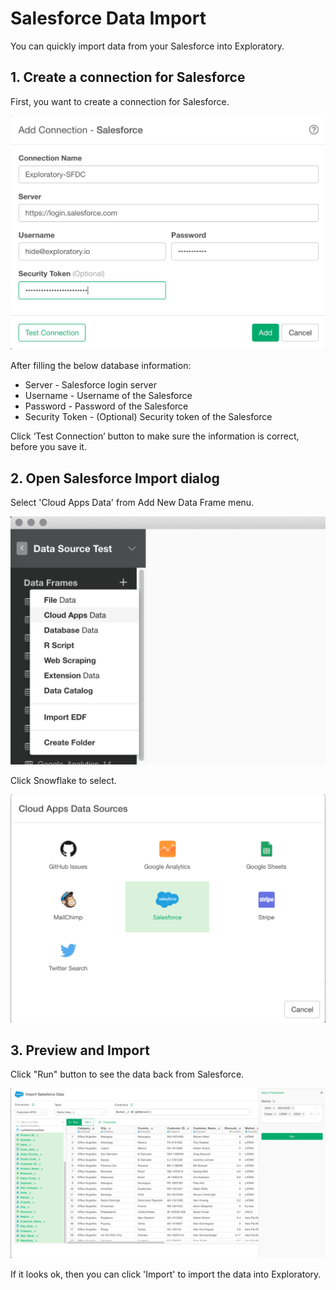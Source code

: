 # Salesforce Data Import

You can quickly import data from your Salesforce into Exploratory.


## 1. Create a connection for Salesforce 

First, you want to create a connection for Salesforce.

![](images/salesforce-connection.png)

After filling the below database information:

- Server - Salesforce login server
- Username - Username of the Salesforce
- Password - Password of the Salesforce
- Security Token - (Optional) Security token of the Salesforce


Click ‘Test Connection’ button to make sure the information is correct, before you save it.


## 2. Open Salesforce Import dialog

Select 'Cloud Apps Data' from Add New Data Frame menu.

![](images/import-cloudapps.png)

Click Snowflake to select.

![](images/salesforce-picker.png)


## 3. Preview and Import

Click "Run" button to see the data back from Salesforce.

![](images/salesforce-import.png)


If it looks ok, then you can click 'Import' to import the data into Exploratory.

